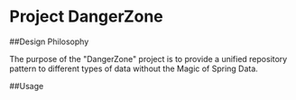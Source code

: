 Project DangerZone
==========

##Design Philosophy

  The purpose of the "DangerZone" project is to provide a unified repository pattern to different types of data without the Magic of Spring Data.  
  
  

##Usage


